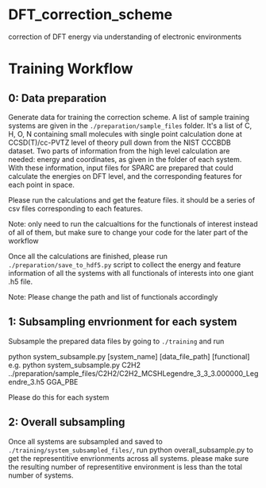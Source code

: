 # DFT_correction_scheme
correction of DFT energy via understanding of electronic environments


# Training Workflow # 

## 0: Data preparation ##

Generate data for training the correction scheme. A list of sample training systems are given in the `./preparation/sample_files` folder. It's a list of C, H, O, N containing small molecules with single point calculation done at CCSD(T)/cc-PVTZ level of theory pull down from the NIST CCCBDB dataset. Two parts of information from the high level calculation are needed: energy and coordinates, as given in the folder of each system. With these information, input files for SPARC are prepared that could calculate the energies on DFT level, and the corresponding features for each point in space.

Please run the calculations and get the feature files. it should be a series of csv files corresponding to each features.

Note: only need to run the calcualtions for the functionals of interest instead of all of them, but make sure to change your code for the later part of the workflow


Once all the calculations are finished, please run `./preparation/save_to_hdf5.py` script to collect the energy and feature information of all the systems with all functionals of interests into one giant .h5 file.

Note: Please change the path and list of functionals accordingly


## 1: Subsampling envrionment for each system ##

Subsample the prepared data files by going to `./training` and run

python system_subsample.py [system_name] [data_file_path] [functional]
e.g.
python system_subsample.py C2H2 ../preparation/sample_files/C2H2/C2H2_MCSHLegendre_3_3_3.000000_Legendre_3.h5 GGA_PBE

Please do this for each system

## 2: Overall subsampling ##

Once all systems are subsampled and saved to `./training/system_subsampled_files/`, run
python overall_subsample.py
to get the representitive envrionments across all systems. please make sure the resulting number of representitive environment is less than the total number of systems.
